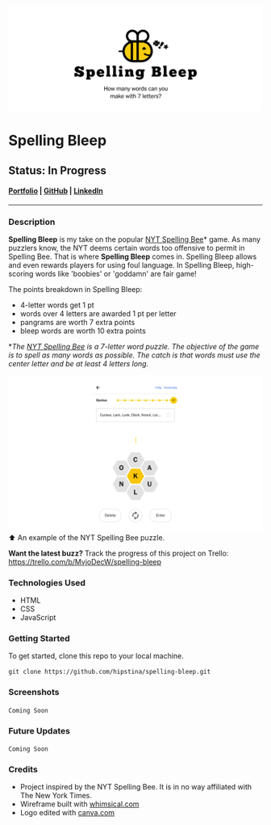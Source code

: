 ![NYT spelling bee example](./assets/spelling-bleep-logo.png)

# Spelling Bleep
## Status: **In Progress**
#### [Portfolio](https://christinapadilla.com) | [GitHub](https://github.com/hipstina) | [LinkedIn](https://linkedin.com/in/hipstina)
***
### **Description** 

**Spelling Bleep** is my take on the popular [NYT Spelling Bee](https://www.nytimes.com/puzzles/spelling-bee)* game. As many puzzlers know, the NYT deems certain words too offensive to permit in Spelling Bee. That is where **Spelling Bleep** comes in. Spelling Bleep allows and even rewards players for using foul language. In Spelling Bleep, high-scoring words like 'boobies' or 'goddamn' are fair game!

The points breakdown in Spelling Bleep: 
  + 4-letter words get 1 pt 
  + words over 4 letters are awarded 1 pt per letter
  + pangrams are worth 7 extra points 
  + bleep words are worth 10 extra points
  

**The [NYT Spelling Bee](https://www.nytimes.com/puzzles/spelling-bee) is a 7-letter word puzzle. The objective of the game is to spell as many words as possible. The catch is that words must use the center letter and be at least 4 letters long.*

![NYT spelling bee example](./assets/spelling-bee-example.png)
⬆️ An example of the NYT Spelling Bee puzzle.

**Want the latest buzz?** Track the progress of this project on Trello: https://trello.com/b/MvjoDecW/spelling-bleep


### **Technologies Used**
* HTML
* CSS
* JavaScript


### **Getting Started**
To get started, clone this repo to your local machine.
```
git clone https://github.com/hipstina/spelling-bleep.git
```


### **Screenshots**
`Coming Soon`

### **Future Updates**
`Coming Soon`

### **Credits**
+ Project inspired by the NYT Spelling Bee. It is in no way affiliated with The New York Times.
+ Wireframe built with [whimsical.com](https://whimsical.com)
+ Logo edited with [canva.com](https://canva.com)
